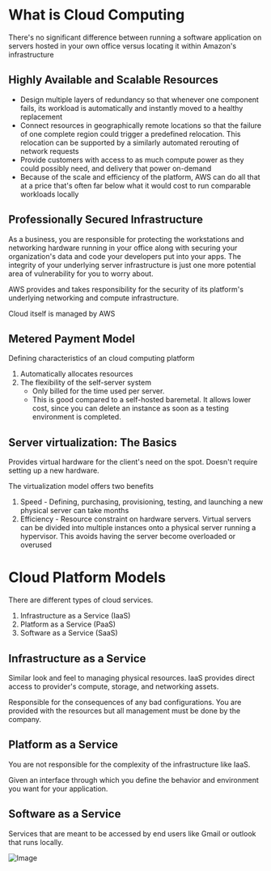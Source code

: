 # What is Cloud Computing
There's no significant difference between running a software application on servers hosted in your own office versus locating it within Amazon's infrastructure

## Highly Available and Scalable Resources
- Design multiple layers of redundancy so that whenever one component fails, its workload is automatically and instantly moved to a healthy replacement
- Connect resources in geographically remote locations so that the failure of one complete region could trigger a predefined relocation. This relocation can be supported by a similarly automated rerouting of network requests
- Provide customers with access to as much compute power as they could possibly need, and delivery that power on-demand
- Because of the scale and efficiency of the platform, AWS can do all that at a price that's often far below what it would cost to run comparable workloads locally

## Professionally Secured Infrastructure
As a business, you are responsible for protecting the workstations and networking hardware running in your office along with securing your organization's data and code your developers put into your apps. The integrity of your underlying server infrastructure is just one more potential area of vulnerability for you to worry about.

AWS provides and takes responsibility for the security of its platform's underlying networking and compute infrastructure.

Cloud itself is managed by AWS

## Metered Payment Model
Defining characteristics of an cloud computing platform
1. Automatically allocates resources
2. The flexibility of the self-server system
    - Only billed for the time used per server.
    - This is good compared to a self-hosted baremetal. It allows lower cost, since you can delete an instance as soon as a testing environment is completed.

## Server virtualization: The Basics
Provides virtual hardware for the client's need on the spot. Doesn't require setting up a new hardware.

The virtualization model offers two benefits
1. Speed - Defining, purchasing, provisioning, testing, and launching a new physical server can take months
2. Efficiency - Resource constraint on hardware servers. Virtual servers can be divided into multiple instances onto a physical server running a hypervisor. This avoids having the server become overloaded or overused

# Cloud Platform Models
There are different types of cloud services.
1. Infrastructure as a Service (IaaS)
2. Platform as a Service (PaaS)
3. Software as a Service (SaaS)

## Infrastructure as a Service
Similar look and feel to managing physical resources. IaaS provides direct access to provider's compute, storage, and networking assets.

Responsible for the consequences of any bad configurations. You are provided with the resources but all management must be done by the company.

## Platform as a Service
You are not responsible for the complexity of the infrastructure like IaaS.

Given an interface through which you define the behavior and environment you want for your application.

## Software as a Service
Services that are meant to be accessed by end users like Gmail or outlook that runs locally.

![Image](2021-09-17-17-01-41.png)